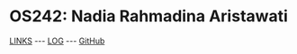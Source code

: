 ---
---

# OS242: Nadia Rahmadina Aristawati

[LINKS](LINKS/) --- [LOG](TXT/mylog.txt) --- [GitHub](https://github.com/nadiarahmadinaa/os242/)

<br>
<b>
<br>